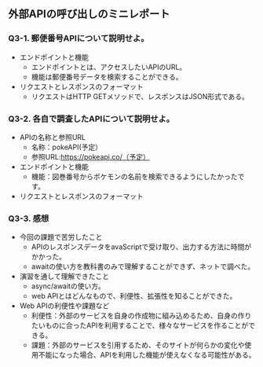 ## 外部APIの呼び出しのミニレポート
### Q3-1. 郵便番号APIについて説明せよ。
* エンドポイントと機能
  * エンドポイントとは、アクセスしたいAPIのURL。
  * 機能は郵便番号データを検索することができる。
* リクエストとレスポンスのフォーマット
  * リクエストはHTTP GETメソッドで、レスポンスはJSON形式である。
### Q3-2. 各自で調査したAPIについて説明せよ。
* APIの名称と参照URL
  * 名称：pokeAPI(予定）
  * 参照URL:https://pokeapi.co/（予定）
* エンドポイントと機能
  * 機能：図巻番号からポケモンの名前を検索できるようにしたかったです。
* リクエストとレスポンスのフォーマット
### Q3-3. 感想
* 今回の課題で苦労したこと
  * APIのレスポンスデータをavaScriptで受け取り、出力する方法に時間がかかった。
  * awaitの使い方を教科書のみで理解することができず、ネットで調べた。
* 演習を通して理解できたこと
  * async/awaitの使い方。
  * web APIとはどんなもので、利便性、拡張性を知ることができた。
* Web APIの利便性や課題など
  * 利便性：外部のサービスを自身の作成物に組み込めるため、自身の作りたいものに合ったAPIを利用することで、様々なサービスを作ることができる。
  * 課題：外部のサービスを引用するため、そのサイトが何らかの変化や使用不能になった場合、APIを利用した機能が使えなくなる可能性がある。
